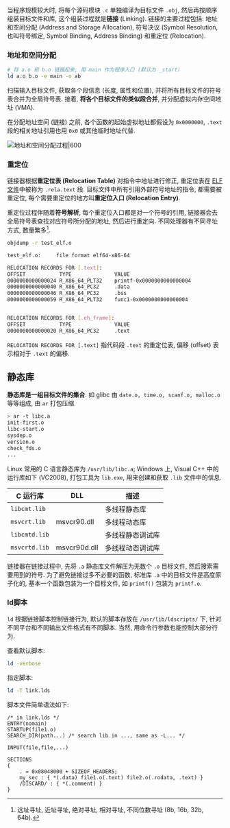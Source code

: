 当程序规模较大时, 将每个源码模块 `.c` 单独编译为目标文件 `.obj`, 然后再按顺序组装目标文件和库, 这个组装过程就是**链接** (Linking). 链接的主要过程包括: 地址和空间分配 (Address and Storage Allocation), 符号决议 (Symbol Resolution, 也叫符号绑定, Symbol Binding, Address Binding) 和重定位 (Relocation).

### 地址和空间分配

```bash
# 将 a.o 和 b.o 链接起来, 用 main 作为程序入口 (默认为 _start)
ld a.o b.o -e main -o ab
```

扫描输入目标文件, 获取各个段信息 (长度, 属性和位置), 并将所有目标文件的符号表合并为全局符号表. 接着, **将各个目标文件的类似段合并**, 并分配虚拟内存空间地址 (VMA). 

在分配地址空间 (链接) 之前, 各个函数的起始虚拟地址都假设为 `0x0000000`, `.text` 段的相关地址引用也用 `0x0` 或其他临时地址代替.

![地址和空间分配过程|600](../../attach/Pasted%20image%2020240605112225.avif)

### 重定位

链接器根据**重定位表 (Relocation Table)** 对指令中地址进行修正, 重定位表在 [ELF 文件](Unix-ELF.md)中被称为 `.rela.text` 段. 目标文件中所有引用外部符号地址的指令, 都需要被重定位, 每个需要重定位的地方叫**重定位入口 (Relocation Entry)**. 

重定位过程伴随着**符号解析**, 每个重定位入口都是对一个符号的引用, 链接器会去全局符号表查找对应符号所分配的地址, 然后进行重定向. 不同处理器有不同寻址方式, 数量繁多[^1].

[^1]: 远址寻址, 近址寻址, 绝对寻址, 相对寻址, 不同位数寻址 (8b, 16b, 32b, 64b).

```bash
objdump -r test_elf.o

test_elf.o:     file format elf64-x86-64

RELOCATION RECORDS FOR [.text]:
OFFSET           TYPE              VALUE
0000000000000024 R_X86_64_PLT32    printf-0x0000000000000004
0000000000000040 R_X86_64_PC32     .data
0000000000000046 R_X86_64_PC32     .bss
0000000000000059 R_X86_64_PLT32    func1-0x0000000000000004


RELOCATION RECORDS FOR [.eh_frame]:
OFFSET           TYPE              VALUE
0000000000000020 R_X86_64_PC32     .text
```

`RELOCATION RECORDS FOR [.text]` 指代码段 `.text` 的重定位表, 偏移 (offset) 表示相对于 `.text` 的偏移. 

## 静态库

**静态库是一组目标文件的集合**. 如 glibc 由 `date.o, time.o, scanf.o, malloc.o` 等等组成, 由 `ar` 打包压缩. 

```sh
> ar -t libc.a
init-first.o
libc-start.o
sysdep.o
version.o
check_fds.o
...
```

Linux 常用的 C 语言静态库为 `/usr/lib/libc.a`; Windows 上, Visual C++ 中的运行库如下 (VC2008), 打包工具为 `lib.exe`, 用来创建和获取 `.lib` 文件中的信息.

| C 运行库       | DLL          | 描述             |
| ------------- | ------------ | ---------------- |
| `libcmt.lib`  |              | 多线程静态库     |
| `msvcrt.lib`  | msvcr90.dll  | 多线程动态库     |
| `libcmtd.lib` |              | 多线程静态调试库 |
| `msvcrtd.lib` | msvcr90d.dll | 多线程动态调试库                 |

链接器在链接过程中, 先将 `.a` 静态库文件解压为无数个 `.o` 目标文件, 然后搜索需要用到的符号. 为了避免链接过多不必要的函数, 标准库 `.a` 中的目标文件是高度原子化的, 基本一个函数包装为一个目标文件, 如 `printf()` 包装为 `printf.o`.

### ld脚本

`ld` 根据链接脚本控制链接行为, 默认的脚本存放在 `/usr/lib/ldscripts/` 下, 针对不同平台和不同输出文件格式有不同脚本. 当然, 用命令行参数也能控制大部分行为.

查看默认脚本:

```sh
ld -verbose
```

指定脚本:

```sh
ld -T link.lds
```

脚本文件简单语法如下:
```lds
/* in link.lds */
ENTRY(nomain)
STARTUP(file1.o)
SEARCH_DIR(path...) /* search lib in ..., same as -L... */

INPUT(file,file,...)

SECTIONS
{
	. = 0x08048000 + SIZEOF_HEADERS;
	my_sec : { *(.data) file1.o(.text) file2.o(.rodata, .text) }
	/DISCARD/ : { *(.comment) }
}
```
